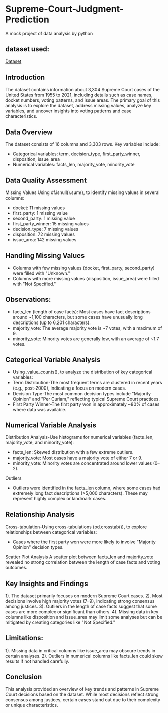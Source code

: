 # Supreme-Court-Judgment-Prediction
A mock project of data analysis by python
## dataset used:
<a href="https://www.kaggle.com/datasets/deepcontractor/supreme-court-judgment-prediction">Dataset</a>
## Introduction
The dataset contains information about 3,304 Supreme Court cases of the United States from 1955 to 2021, including details such as case names, docket numbers, voting patterns, and issue areas. The primary goal of this analysis is to explore the dataset, address missing values, analyze key variables, and uncover insights into voting patterns and case characteristics.

## Data Overview
The dataset consists of 16 columns and 3,303 rows. Key variables include:
- Categorical variables: term, decision_type, first_party_winner, disposition, issue_area
- Numerical variables: facts_len, majority_vote, minority_vote

## Data Quality Assessment
Missing Values
Using df.isnull().sum(), to identify missing values in several columns:
- docket: 11 missing values
- first_party: 1 missing value
- second_party: 1 missing value
- first_party_winner: 15 missing values
- decision_type: 7 missing values
- disposition: 72 missing values
- issue_area: 142 missing values

## Handling Missing Values
- Columns with few missing values (docket, first_party, second_party) were filled with "Unknown."
- Columns with more missing values (disposition, issue_area) were filled with "Not Specified."

## Observations:
- facts_len (length of case facts): Most cases have fact descriptions around ~1,100 characters, but some cases have unusually long descriptions (up to 6,201 characters).
- majority_vote: The average majority vote is ~7 votes, with a maximum of 9.
- minority_vote: Minority votes are generally low, with an average of ~1.7 votes.

## Categorical Variable Analysis
- Using .value_counts(), to analyze the distribution of key categorical variables:
- Term Distribution-The most frequent terms are clustered in recent years (e.g., post-2000), indicating a focus on modern cases.
- Decision Type-The most common decision types include "Majority Opinion" and "Per Curiam," reflecting typical Supreme Court practices.
- First Party Winner-The first party won in approximately ~80% of cases where data was available.

## Numerical Variable Analysis
Distribution Analysis-Use histograms for numerical variables (facts_len, majority_vote, and minority_vote):
- facts_len: Skewed distribution with a few extreme outliers.
- majority_vote: Most cases have a majority vote of either 7 or 9.
- minority_vote: Minority votes are concentrated around lower values (0–2).

Outliers
- Outliers were identified in the facts_len column, where some cases had extremely long fact descriptions (>5,000 characters). These may represent highly complex or landmark cases.

## Relationship Analysis
Cross-tabulation-Using cross-tabulations (pd.crosstab()), to explore relationships between categorical variables:
- Cases where the first party won were more likely to involve "Majority Opinion" decision types.

Scatter Plot Analysis
A scatter plot between facts_len and majority_vote revealed no strong correlation between the length of case facts and voting outcomes.

## Key Insights and Findings
1).	The dataset primarily focuses on modern Supreme Court cases.
2).	Most decisions involve high majority votes (7–9), indicating strong consensus among justices.
3).	Outliers in the length of case facts suggest that some cases are more complex or significant than others.
4).	Missing data in key columns like disposition and issue_area may limit some analyses but can be mitigated by creating categories like "Not Specified."

## Limitations:
1).	Missing data in critical columns like issue_area may obscure trends in certain analyses.
2).	Outliers in numerical columns like facts_len could skew results if not handled carefully.

## Conclusion
This analysis provided an overview of key trends and patterns in Supreme Court decisions based on the dataset. While most decisions reflect strong consensus among justices, certain cases stand out due to their complexity or unique characteristics.

